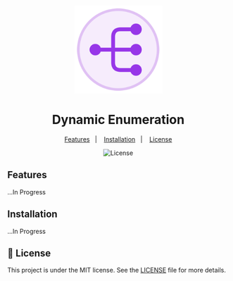 <p align="center">
  <img src=".github/logo.png" width="200" alt="Dynamic Enumeration logo">
</p>

<h1 align="center">Dynamic Enumeration</h1>

<p align="center">
  <a href="#-features">Features</a>&nbsp;&nbsp;&nbsp;|&nbsp;&nbsp;&nbsp;
  <a href="#-installation">Installation</a>&nbsp;&nbsp;&nbsp;|&nbsp;&nbsp;&nbsp;
  <a href="#memo-license">License</a>
</p>

<p align="center">
  <img alt="License" src="https://img.shields.io/static/v1?label=license&message=MIT&color=b40f20&labelColor=000000">
</p>

## Features

...In Progress

## Installation

...In Progress

## :memo: License

This project is under the MIT license. See the [LICENSE](LICENSE.md) file for more details.